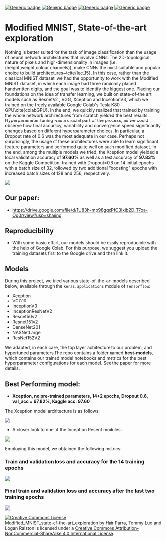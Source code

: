 [![Generic badge](https://img.shields.io/badge/Mini_project_3:ModifiedMNIST-Building-blue.svg)](https://shields.io/)
[![Generic badge](https://img.shields.io/badge/Contributors-3-<COLOR>.svg)](https://shields.io/)
[![Generic badge](https://img.shields.io/badge/COMP551-Applied_Machine_Learning-red.svg)](https://shields.io/)
[![Generic badge](https://img.shields.io/badge/Neat_level-OVER_9000-green.svg)](https://shields.io/)

# Modified MNIST, State-of-the-art exploration

Nothing is better suited for the task of image classification than the usage of neural network architectures that involve CNNs. The 2D-topological nature of pixels and high-dimensionality in images  (i.e. (height,weight,colour channels)), make CNNs the most suitable and popular choice to build architectures~\cite{lec_15}. In this case, rather than the classical MNIST dataset, we had the opportunity to work with the Modified MNIST dataset, in which each image had three randomly placed handwritten digits, and the goal was to identify the biggest one. Placing our foundations on the idea of transfer learning, we built on state-of-the art models such as ResnetV2 , VGG, Xception and InceptionV3, which we trained on the freely available Google Colab's Tesla K80 GPU\cite{colabGPU}. In the end, we quickly realized that trained by training the whole network architectures from scratch yielded the best results. Hyperparameter tuning  was a crucial part of the process, as we could observe how final accuracy, variability and convergence speed significantly changes based on different hyperparameter choices. In particular, a Dropout rate of 0.6 was the most adequate in our case. Perhaps not surprisingly, the usage of these architectures were able to learn significant feature parameters and performed quite well on such modified dataset. In the end, among the multiple models we tried, the Xception model yielded a local validation accuracy of **97.60%** as well as a test accuracy of **97.83%** on the Kaggle Competition, trained with Dropout=0.6 on 14 initial epochs with a batch size of 32, followed by two additional "boosting" epochs with increased batch sizes of 128 and 256, respectively. 

![](figs/modified_MNIST_challenge.png)

## Our paper: 
- https://drive.google.com/file/d/1U83h-mp98gqcPfC3Ixjb2D_T7xa-Og0r/view?usp=sharing

## Reproducibility 

- With some basic effort, our models should be easily reproducible with the help of Google Colab. For this purpose, we suggest you upload the training datasets first to the Google drive and then link it. 


## Models

During this project, we tried various state-of-the-art models described below, available through the `keras.applications` module of `Tensorflow`: 

  - Xception 
  - VGG16 
  - InceptionV3
  - InceptionResNetV2	 
  - Resnet50v2
  - Resnet151v2
  - DenseNet201
  - NASNetLarge
  - ResNet152V2

We adapted, in each case, the top layer achitecture to our problem, and hypertuned parameters.The repo contains a folder named **best-models**, which contains our trained model notebooks and metrics for the best hyperparameter configurations for each model. See the paper for more details. 


## Best Performing model: 
- **Xception, no pre-trained parameters, 14+2 epochs, Dropout 0.6, val_acc = 97.82%, Kaggle acc: 97.60**

The Xception model architecture is as follows: 

![](figs/Xception_architecture.png)

- A closer look to one of the Inception Resent modules: 

![](figs/Xception_architecture1.png)

Employing this model, we obtained the following metrics: 

### Train and validation loss and accuracy for the 14 training epochs 

![](figs/metrics_Modified_MNIST_keras_Xception_14plus2epochs_dropout06_acc9782.png)

### Final train and validation loss and accuracy after the last two training epochs 

![](figs/metrics_Modified_MNIST_keras_Xception_14plus2epochs_dropout06_acc9782_after.png)


<a rel="license" href="http://creativecommons.org/licenses/by-nc-sa/4.0/"><img alt="Creative Commons License" style="border-width:0" src="https://i.creativecommons.org/l/by-nc-sa/4.0/88x31.png" /></a><br /><span xmlns:dct="http://purl.org/dc/terms/" property="dct:title">Modified_MNIST_state-of-the-art_exploration</span> by <span xmlns:cc="http://creativecommons.org/ns#" property="cc:attributionName">Hair Parra, Tommy Luo and Logan Ralston</span> is licensed under a <a rel="license" href="http://creativecommons.org/licenses/by-nc-sa/4.0/">Creative Commons Attribution-NonCommercial-ShareAlike 4.0 International License</a>.


  





